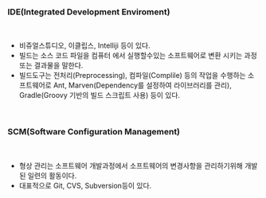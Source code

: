 ### IDE(Integrated Development Enviroment)

<br>

- 비쥬얼스튜디오, 이클립스, Intelliji 등이 있다.
- 빌드는 소스 코드 파일을 컴퓨터 에서 실행할수있는 소프트웨어로 변환 시키는 과정 또는 결과물을 말한다.
- 빌드도구는 전처리(Preprocessing), 컴파일(Complile) 등의 작업을 수행하는 소프트웨어로 Ant, Marven(Dependency를 설정하여 라이브러리를 관리), Gradle(Groovy 기반의 빌드 스크립트 사용)  등이 있다.

<br>

### SCM(Software Configuration Management)

<br>

- 형상 관리는 소프트웨어 개발과정에서 소프트웨어의 변경사항을 관리하기위해 개발된 일련의 활동이다.
- 대표적으로 Git, CVS, Subversion등이 있다.
  
